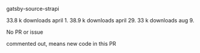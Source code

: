 gatsby-source-strapi

33.8 k downloads april 1.
38.9 k downloads april 29.
33 k downloads aug 9.

No PR or issue

commented out, means new code in this PR

```js
```